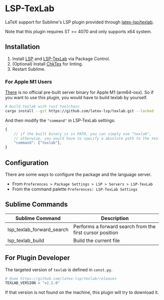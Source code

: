 # LSP-TexLab

LaTeX support for Sublime's LSP plugin provided through [latex-lsp/texlab](https://github.com/latex-lsp/texlab).

Note that this plugin requires ST >= 4070 and only supports x64 system.

## Installation

1. Install [LSP](https://packagecontrol.io/packages/LSP) and
   [LSP-TexLab](https://packagecontrol.io/packages/LSP-TexLab) via Package Control.
1. (Optional) Install [ChkTex](https://ctan.org/tex-archive/support/chktex) for linting.
1. Restart Sublime.

### For Apple M1 Users

[There](https://github.com/latex-lsp/texlab/releases) is no official pre-built server binary for Apple M1 (arm64-osx).
So if you want to use this plugin, you would have to build texlab by yourself.

```sh
# build texlab with rust toolchain
cargo install --git https://github.com/latex-lsp/texlab.git --locked
```

And then modify the `"command"` in LSP-TexLab settings:

```js
{
    // if the built binary is in PATH, you can simply use "texlab",
    // otherwise, you would have to specify a absolute path to the texlab binary.
    "command": ["texlab"],
}
```

## Configuration

There are some ways to configure the package and the language server.

- From `Preferences > Package Settings > LSP > Servers > LSP-TexLab`
- From the command palette `Preferences: LSP-TexLab Settings`

## Sublime Commands

| Sublime Command           | Description                                              |
| ------------------------- | -------------------------------------------------------- |
| lsp_texlab_forward_search | Performs a forward search from the first cursor position |
| lsp_texlab_build          | Build the current file                                   |

## For Plugin Developer

The targeted version of `texlab` is defined in `const.py`.

```py
# @see https://github.com/latex-lsp/texlab/releases
TEXLAB_VERSION = "v2.2.0"
```

If that version is not found on the machine, this plugin will try to download it.
